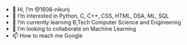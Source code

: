 - 👋 Hi, I’m @1608-nikunj
- 👀 I’m interested in Python, C, C++, CSS, HTML, DSA, ML, SQL
- 🌱 I’m currently learning B,Tech Computer Science and Engineering
- 💞️ I’m looking to collaborate on Machine Learning
- 📫 How to reach me Google

<!---
1608-nikunj/1608-nikunj is a ✨ special ✨ repository because its `README.md` (this file) appears on your GitHub profile.
You can click the Preview link to take a look at your changes.
--->

